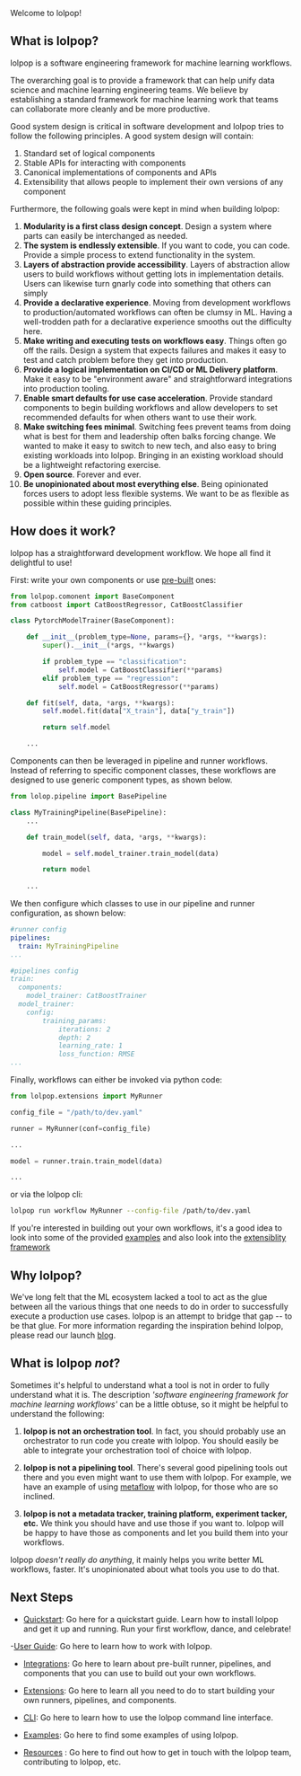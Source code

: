 Welcome to lolpop!

## What is lolpop? 

lolpop is a software engineering framework for machine learning workflows. 

The overarching goal is to provide a framework that can help unify data science and machine learning engineering teams. 
We believe by establishing a standard framework for machine learning work that teams can collaborate more cleanly and be more productive. 

Good system design is critical in software development and lolpop tries to follow the following principles. 
A good system design will contain:  

1. Standard set of logical components
2. Stable APIs for interacting with components 
3. Canonical implementations of components and APIs 
4. Extensibility that allows people to implement their own versions of any component

Furthermore, the following goals were kept in mind when building lolpop: 

1. **Modularity is a first class design concept**. Design a system where parts can easily be interchanged as needed. 
2. **The system is endlessly extensible**. If you want to code, you can code. Provide a simple process to extend functionality in the system. 
3. **Layers of abstraction provide accessibility**. Layers of abstraction allow users to build workflows without getting lots in implementation details. Users can likewise turn gnarly code into something that others can simply  
3. **Provide a declarative experience**. Moving from development workflows to production/automated workflows can often be clumsy in ML. Having a well-trodden path for a declarative experience smooths out the difficulty here. 
4. **Make writing and executing tests on workflows easy**. Things often go off the rails. Design a system that expects failures and makes it easy to test and catch problem before they get into production.
5. **Provide a logical implementation on CI/CD or ML Delivery platform**. Make it easy to be "environment aware" and straightforward integrations into production tooling.  
6. **Enable smart defaults for use case acceleration**. Provide standard components to begin building workflows and allow developers to set recommended defaults for when others want to use their work.  
7. **Make switching fees minimal**. Switching fees prevent teams from doing what is best for them and leadership often balks forcing change. We wanted to make it easy to switch to new tech, and also easy to bring existing workloads into lolpop. Bringing in an existing workload should be a lightweight refactoring exercise.
8. **Open source**. Forever and ever. 
9. **Be unopinionated about most everything else**. Being opinionated forces users to adopt less flexible systems. We want to be as flexible as possible within these guiding principles. 

## How does it work?

lolpop has a straightforward development workflow. We hope all find it delightful to use! 

First: write your own components or use [pre-built](extensions.md) ones: 

```python title="catboost_model_trainer.py"
from lolpop.comonent import BaseComponent 
from catboost import CatBoostRegressor, CatBoostClassifier

class PytorchModelTrainer(BaseComponent): 

    def __init__(problem_type=None, params={}, *args, **kwargs): 
        super().__init__(*args, **kwargs)

        if problem_type == "classification": 
            self.model = CatBoostClassifier(**params)
        elif problem_type == "regression": 
            self.model = CatBoostRegressor(**params)

    def fit(self, data, *args, **kwargs):
        self.model.fit(data["X_train"], data["y_train"])

        return self.model

    ... 
```

Components can then be leveraged in pipeline and runner workflows. Instead of referring to specific component classes, these workflows are designed to use generic component types, as shown below. 

```python title="my_training_pipeline.py"
from lolop.pipeline import BasePipeline

class MyTrainingPipeline(BasePipeline): 
    ... 

    def train_model(self, data, *args, **kwargs): 

        model = self.model_trainer.train_model(data)

        return model    
    
    ...

```

We then configure which classes to use in our pipeline and runner configuration, as shown below: 
```yaml title="dev.yaml"
#runner config
pipelines: 
  train: MyTrainingPipeline
...

#pipelines config
train: 
  components: 
    model_trainer: CatBoostTrainer
  model_trainer: 
    config: 
        training_params: 
            iterations: 2 
            depth: 2 
            learning_rate: 1 
            loss_function: RMSE
...

```

Finally, workflows can either be invoked via python code: 

```python 
from lolpop.extensions import MyRunner

config_file = "/path/to/dev.yaml"

runner = MyRunner(conf=config_file)

...

model = runner.train.train_model(data)

... 
``` 

or via the lolpop cli: 

```bash
lolpop run workflow MyRunner --config-file /path/to/dev.yaml
```

If you're interested in building out your own workflows, it's a good idea to look into some of the provided [examples](examples.md) and also look into the [extensiblity framework](extensions.md)

## Why lolpop?

We've long felt that the ML ecosystem lacked a tool to act as the glue between all the various things that one needs to do in order to successfully execute a production use cases. lolpop is an attempt to bridge that gap -- to be that glue. For more information regarding the inspiration behind lolpop, please read our launch [blog](https://medium.com/@jordan_volz/introducing-lolpop). 

## What is lolpop *not*? 
Sometimes it's helpful to understand what a tool is not in order to fully understand what it is. The description *'software engineering framework for machine learning workflows'* can be a little obtuse, so it might be helpful to understand the following: 

1. **lolpop is not an orchestration tool**. In fact, you should probably use an orchestrator to run code you create with lolpop. You should easily be able to integrate your orchestration tool of choice with lolpop. 

2. **lolpop is not a pipelining tool**. There's several good pipelining tools out there and you even might want to use them with lolpop. For example, we have an example of using [metaflow](integrations/metaflow_offline_train.py) with lolpop, for those who are so inclined.

3. **lolpop is not a metadata tracker, training platform, experiment tacker, etc.** We think you should have and use those if you want to. lolpop will be happy to have those as components and let you build them into your workflows. 

lolpop *doesn't really do anything*, it mainly helps you write better ML workflows, faster. It's unopinionated about what tools you use to do that. 

## Next Steps

- [Quickstart](installation.md): Go here for a quickstart guide. Learn how to install lolpop and get it up and running. Run your first workflow, dance, and celebrate!

-[User Guide](lolpop_overview.md): Go here to learn how to work with lolpop. 

- [Integrations](integrations.md): Go here to learn about pre-built runner, pipelines, and components that you can use to build out your own workflows.  

- [Extensions](extensions.md): Go here to learn all you need to do to start building your own runners, pipelines, and components. 

- [CLI](cli.md): Go here to learn how to use the lolpop command line interface. 

- [Examples](examples.md): Go here to find some examples of using lolpop. 

- [Resources](resources.md) : Go here to find out how to get in touch with the lolpop team, contributing to lolpop, etc. 




